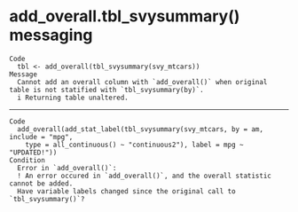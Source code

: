 # add_overall.tbl_svysummary() messaging

    Code
      tbl <- add_overall(tbl_svysummary(svy_mtcars))
    Message
      Cannot add an overall column with `add_overall()` when original table is not statified with `tbl_svysummary(by)`.
      i Returning table unaltered.

---

    Code
      add_overall(add_stat_label(tbl_svysummary(svy_mtcars, by = am, include = "mpg",
        type = all_continuous() ~ "continuous2"), label = mpg ~ "UPDATED!"))
    Condition
      Error in `add_overall()`:
      ! An error occured in `add_overall()`, and the overall statistic cannot be added.
      Have variable labels changed since the original call to `tbl_svysummary()`?

